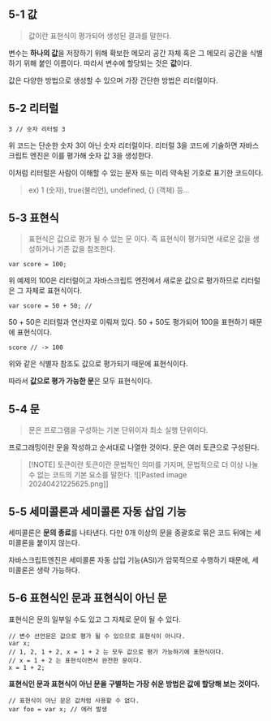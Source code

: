## 5-1 값

> 값이란 표현식이 평가되어 생성된 결과를 말한다.

변수는 **하나의 값**을 저장하기 위해 확보한 메모리 공간 자체 혹은 그 메모리 공간을 식별하기 위해 붙인 이름이다. 따라서 변수에 할당되는 것은 **값**이다.

값은 다양한 방법으로 생성할 수 있으며 가장 간단한 방법은 리터럴이다.
## 5-2 리터럴

```
3 // 숫자 리터럴 3
```

위 코드는 단순한 숫자 3이 아닌 숫자 리터럴이다. 리터럴 3을 코드에 기술하면 자바스크립트 엔진은 이를 평가해 숫자 값 3을 생성한다.

이처럼 리터럴은 사람이 이해할 수 있는 문자 또는 미리 약속된 기호로 표기한 코드이다.
> ex) 1 (숫자), true(불리언), undefined, {} (객체) 등...
## 5-3 표현식

> 표현식은 값으로 평가 될 수 있는 문 이다. 즉 표현식이 평가되면 새로운 값을 생성하거나 기존 값을 참조한다.

```
var score = 100;
```

위 예제의 100은 리터럴이고 자바스크립트 엔진에서 새로운 값으로 평가하므로 리터럴은 그 자체로 표현식이다.

```
var score = 50 + 50; //
```

50 + 50은 리터럴과 연산자로 이뤄져 있다. 50 + 50도 평가되어 100을 표현하기 때문에 표현식이다.

```
score // -> 100
```

위와 같은 식별자 참조도 값으로 평가되기 때문에 표현식이다.

따라서 **값으로 평가 가능한 문**은 모두 표현식이다.

## 5-4 문

> 문은 프로그램을 구성하는 기본 단위이자 최소 실행 단위이다.

프로그래밍이란 문을 작성하고 순서대로 나열한 것이다. 문은 여러 토큰으로 구성된다.

> [!NOTE] 토큰이란
>  토큰이란 문법적인 의미를 가지며, 문법적으로 더 이상 나눌 수 없는 코드의 기본 요소를 말한다. 
>  ![[Pasted image 20240421225625.png]]

## 5-5 세미콜론과 세미콜론 자동 삽입 기능

세미콜론은 **문의 종료**를 나타낸다. 다만 0개 이상의 문을 중괄호로 묶은 코드 뒤에는 세미콜론을 붙이지 않는다.

자바스크립트엔진은 세미콜론 자동 삽입 기능(ASI)가 암묵적으로 수행하기 때문에, 세미콜론은 생략 가능하다.
## 5-6 표현식인 문과 표현식이 아닌 문

표현식은 문의 일부일 수도 있고 그 자체로 문이 될 수 있다.


```
// 변수 선언문은 값으로 평가 될 수 있으므로 표현식이 아니다.
var x;
// 1, 2, 1 + 2, x = 1 + 2 는 모두 값으로 평가 가능하기에 표현식이다.
// x = 1 + 2 는 표현식이면서 완전한 문이다.
x = 1 + 2;
```

**표현식인 문과 표현식이 아닌 문을 구별하는 가장 쉬운 방법은 값에 할당해 보는 것이다.**

```
// 표현식이 아닌 문은 값처럼 사용할 수 없다.
var foo = var x; // 에러 발생
```


